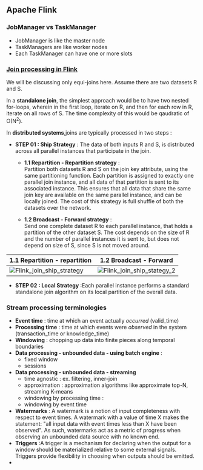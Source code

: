 ## Apache Flink 

### JobManager vs TaskManager   
  * JobManager is like the master node
  * TaskManagers are like worker nodes
  * Each TaskManager can have one or more slots

### [Join processing in Flink](https://flink.apache.org/news/2015/03/13/peeking-into-Apache-Flinks-Engine-Room.html)
We will be discussing only equi-joins here. Assume there are two datasets R and S.    

In a **standalone join**, the simplest approach would be to have two nested for-loops, wherein in the first loop, iterate on R, and then for each row in R, iterate on all rows of S. The time complexity of this would be qaudratic of O(N<sup>2</sup>).

In **distributed systems**,joins are typically processed in two steps :   
* **STEP 01 : Ship Strategy** : The data of both inputs R and S, is distributed across all parallel instances that participate in the join.   
  * **1.1 Repartition - Repartition strategy** :    
  Partition both datasets R and S on the join key attribute, using the same partitioning function. Each partition is assigned to exactly one parallel join instance, and all data of that partition is sent to its associated instance. This ensures that all data that share the same join key are available on the same parallel instance, and can be locally joined. The cost of this strategy is full shuffle of both the datasets over the network.
  
     


  * **1.2 Broadcast - Forward strategy** :    
  Send one complete dataset R to each parallel instance, that holds a partition of the other dataset S. The cost depends on the size of R and the number of parallel instances it is sent to, but does not depend on size of S, since S is not moved around.
  
 | 1.1 Repartition - repartition | 1.2 Broadcast - Forward |
 |--------------------------|----------------------|
 |![Flink_join_ship_strategy](https://user-images.githubusercontent.com/13499858/140602655-93dee41a-3814-4617-969e-52afa4ebc9e1.png)|![Flink_join_ship_stategy_2](https://user-images.githubusercontent.com/13499858/140602880-c6393d32-692d-4b7b-bf1d-2bd393015036.png)|
* **STEP 02 : Local Strategy** :Each parallel instance performs a standard standalone join algorithm on its local partition of the overall data.

### Stream processing terminologies
 * **Event time** : time at which an event actually <i>occurred</i> (valid_time)
 * **Processing time** : time at which events were <i>observed</i> in the system (transaction_time or knowledge_time)
 * **Windowing** : chopping up data into finite pieces along temporal boundaries
 * **Data processing - unbounded data - using batch engine** :
   * fixed window
   * sessions
 * **Data processing - unbounded data - streaming**
   * time agnostic : ex. filtering, inner-join
   * approximation : approximation algorithms like approximate top-N, streaming K-means
   * windowing by processing time : 
   * windowing by event time
 * **Watermarks** : A watermark is a notion of input completeness with respect to event times. A watermark with a value of time X makes the statement: "all input data with event times less than X have been observed". As such, watermarks act as a metric of progress when observing an unbounded data source with no known end.   
 * **Triggers** :A trigger is a mechanism for declaring when the output for a window should be materialized relative to some external signals. Triggers provide flexibility in choosing when outputs should be emitted.
 * 
